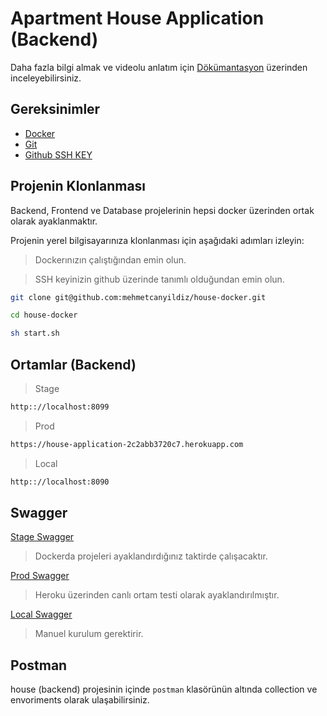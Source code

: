 # Apartment House Application (Backend)

Daha fazla bilgi almak ve videolu anlatım için [Dökümantasyon](https://docs.google.com/document/d/145fFq26fFDDY66AfRr_GZQFYlj1ixM7VCytUoImeVkg) üzerinden inceleyebilirsiniz.

## Gereksinimler

- [Docker](https://www.docker.com/products/docker-desktop/)
- [Git](https://git-scm.com/downloads)
- [Github SSH KEY](https://www.youtube.com/watch?v=YIDBZ8ZQ25g)

## Projenin Klonlanması

Backend, Frontend ve Database projelerinin hepsi docker üzerinden ortak olarak ayaklanmaktır.

Projenin yerel bilgisayarınıza klonlanması için aşağıdaki adımları izleyin:

>Dockerınızın çalıştığından emin olun.

>SSH keyinizin github üzerinde tanımlı olduğundan emin olun.

```sh
git clone git@github.com:mehmetcanyildiz/house-docker.git

cd house-docker

sh start.sh
```

## Ortamlar (Backend)

 > Stage
 ```sh
http:://localhost:8099
```

 > Prod
 ```sh
https://house-application-2c2abb3720c7.herokuapp.com
```

 > Local
 ```sh
http:://localhost:8090
```

## Swagger

[Stage Swagger](http:://localhost:8099/swagger-ui/index.html)

  > Dockerda projeleri ayaklandırdığınız taktirde çalışacaktır.

[Prod Swagger](https://house-application-2c2abb3720c7.herokuapp.com/swagger-ui/index.html) 

  > Heroku üzerinden canlı ortam testi olarak ayaklandırılmıştır.

[Local Swagger](http:://localhost:8090/swagger-ui/index.html)

 > Manuel kurulum gerektirir.

## Postman

house (backend) projesinin içinde ```postman``` klasörünün altında collection ve envoriments olarak ulaşabilirsiniz.
